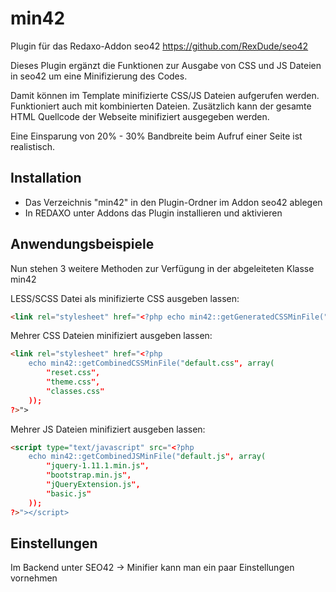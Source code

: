 min42
========
Plugin für das Redaxo-Addon seo42 https://github.com/RexDude/seo42

Dieses Plugin ergänzt die Funktionen zur Ausgabe von CSS und JS Dateien in seo42 um eine Minifizierung des Codes.

Damit können im Template minifizierte CSS/JS Dateien aufgerufen werden. Funktioniert auch mit kombinierten Dateien.
Zusätzlich kann der gesamte HTML Quellcode der Webseite minifiziert ausgegeben werden.

Eine Einsparung von 20% - 30% Bandbreite beim Aufruf einer Seite ist realistisch.


Installation
------------
* Das Verzeichnis "min42" in den Plugin-Ordner im Addon seo42 ablegen
* In REDAXO unter Addons das Plugin installieren und aktivieren

Anwendungsbeispiele
-------------------
Nun stehen 3 weitere Methoden zur Verfügung in der abgeleiteten Klasse min42

LESS/SCSS Datei als minifizierte CSS ausgeben lassen:
```html
<link rel="stylesheet" href="<?php echo min42::getGeneratedCSSMinFile("theme.less"); ?>">
```

Mehrer CSS Dateien minifiziert ausgeben lassen:
```html
<link rel="stylesheet" href="<?php
    echo min42::getCombinedCSSMinFile("default.css", array(
        "reset.css",
        "theme.css",
        "classes.css"
    ));
?>">
```

Mehrer JS Dateien minifiziert ausgeben lassen:
```html
<script type="text/javascript" src="<?php
    echo min42::getCombinedJSMinFile("default.js", array(
        "jquery-1.11.1.min.js",
        "bootstrap.min.js",
        "jQueryExtension.js",
        "basic.js"
    ));
?>"></script>
```

Einstellungen
-------------
Im Backend unter SEO42 -> Minifier kann man ein paar Einstellungen vornehmen


